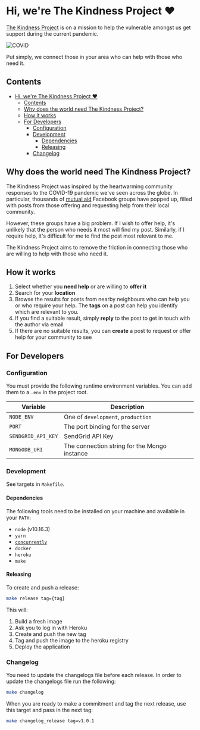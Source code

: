 # Hi, we're The Kindness Project ❤️

[The Kindness Project](https://kindnessproject.xyz/) is on a mission to help the vulnerable amongst us get support during the current pandemic.

![COVID](https://kindnessproject.xyz/assets/img/share-card.png)

Put simply, we connect those in your area who can help with those who need it.

## Contents

- [Hi, we're The Kindness Project ❤️](#hi-were-the-kindness-project-%e2%9d%a4%ef%b8%8f)
  - [Contents](#contents)
  - [Why does the world need The Kindness Project?](#why-does-the-world-need-the-kindness-project)
  - [How it works](#how-it-works)
  - [For Developers](#for-developers)
    - [Configuration](#configuration)
    - [Development](#development)
      - [Dependencies](#dependencies)
      - [Releasing](#releasing)
    - [Changelog](#changelog)

## Why does the world need The Kindness Project?

The Kindness Project was inspired by the heartwarming community responses to the COVID-19 pandemic we've seen across the globe. In particular, thousands of [mutual aid](https://www.theguardian.com/world/2020/mar/16/covid-19-mutual-aid-how-to-help-the-vulnerable-near-you) Facebook groups have popped up, filled with posts from those offering and requesting help from their local community.

However, these groups have a big problem. If I wish to offer help, it's unlikely that the person who needs it most will find my post. Similarly, if I require help, it's difficult for me to find the post most relevant to me.

The Kindness Project aims to remove the friction in connecting those who are willing to help with those who need it.

## How it works

1) Select whether you **need help** or are willing to **offer it**
2) Search for your **location**
3) Browse the results for posts from nearby neighbours who can help you or who require your help. The **tags** on a post can help you identify which are relevant to you.
4) If you find a suitable result, simply **reply** to the post to get in touch with the author via email
5) If there are no suitable results, you can **create** a post to request or offer help for your community to see

## For Developers

### Configuration

You must provide the following runtime environment variables. You can add them to a `.env` in the project root.

| Variable           | Description                                  |
| ------------------ | -------------------------------------------- |
| `NODE_ENV`         | One of `development`, `production`           |
| `PORT`             | The port binding for the server              |
| `SENDGRID_API_KEY` | SendGrid API Key                             |
| `MONGODB_URI`      | The connection string for the Mongo instance |


### Development

See targets in `Makefile`.

#### Dependencies

The following tools need to be installed on your machine and available in your `PATH`:

- `node` (v10.16.3)
- `yarn`
- [`concurrently`](https://www.npmjs.com/package/concurrently)
- `docker`
- `heroku`
- `make`

#### Releasing

To create and push a release:

```sh
make release tag={tag}
```

This will:

1) Build a fresh image
2) Ask you to log in with Heroku
3) Create and push the new tag
4) Tag and push the image to the heroku registry
5) Deploy the application

### Changelog

You need to update the changelogs file before each release. In order to update
the changelogs file run the following:

```bash
make changelog
```

When you are ready to make a commitment and tag the next release, use this
target and pass in the next tag:

```bash
make changelog_release tag=v1.0.1
```

